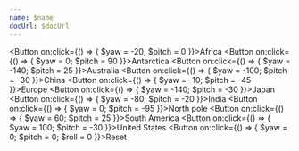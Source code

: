 ```yaml
---
name: $name
docUrl: $docUrl
---
```


<script lang="ts">
	import { spring } from 'svelte/motion';
	import { geoOrthographic } from 'd3-geo';
	import { index } from 'd3-array';
	import { scaleQuantize } from 'd3-scale';
	import { feature } from 'topojson-client';

	import { mdiChevronLeft, mdiChevronRight } from '@mdi/js';
	import { Button, Field } from 'svelte-ux'

	import Preview from '$lib/docs/Preview.svelte';
	import Chart, { Canvas, Svg } from '$lib/components/Chart.svelte';
	import GeoPath from '$lib/components/GeoPath.svelte';
	import Graticule from '$lib/components/Graticule.svelte';
	import Tooltip from '$lib/components/Tooltip.svelte';
	import TooltipItem from '$lib/components/TooltipItem.svelte';

	export let data;

	const geojson = feature(data.geojson, data.geojson.objects.countries);

	const springOptions = { stiffness: .04 }

	const yaw = spring(0, springOptions);
	const pitch = spring(0, springOptions);
	const roll = spring(0, springOptions);
</script>

<Button on:click={() => { $yaw = -20; $pitch = 0 }}>Africa</Button>
<Button on:click={() => { $yaw = 0; $pitch = 90 }}>Antarctica</Button>
<Button on:click={() => { $yaw = -140; $pitch = 25 }}>Australia</Button>
<Button on:click={() => { $yaw = -100; $pitch = -30 }}>China</Button>
<Button on:click={() => { $yaw = -10; $pitch = -45 }}>Europe</Button>
<Button on:click={() => { $yaw = -140; $pitch = -30 }}>Japan</Button>
<Button on:click={() => { $yaw = -80; $pitch = -20 }}>India</Button>
<Button on:click={() => { $yaw = 0; $pitch = -95 }}>North pole</Button>
<Button on:click={() => { $yaw = 60; $pitch = 25 }}>South America</Button>
<Button on:click={() => { $yaw = 100; $pitch = -30 }}>United States</Button>
<Button on:click={() => { $yaw = 0; $pitch = 0; $roll = 0 }}>Reset</Button>

<Preview>
	<div class="h-[600px]">
		<Chart
			geo={{
				projection: geoOrthographic,
				geojson,
				rotate: {
					yaw: $yaw,
					pitch: $pitch,
					roll: $roll
				}
			}}
		>
			<Canvas>
				<GeoPath geojson={{ type: 'Sphere' }} fill="#93c5fd" />
			</Canvas>
			<Canvas>
				<GeoPath {geojson} fill="white"/>
			</Canvas>
			<Canvas>
				<Graticule stroke="rgba(0,0,0,.30)" />
			</Canvas>
		</Chart>
	</div>
</Preview>
